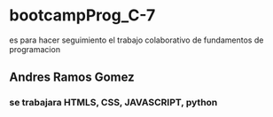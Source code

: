 # bootcampProg_C-7
es para hacer seguimiento el trabajo colaborativo de fundamentos de programacion 
## Andres Ramos Gomez
### se trabajara HTMLS, CSS, JAVASCRIPT, python


